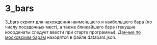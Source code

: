 # 3_bars
3_bars скрипт для нахождения наименьшего и наибольшего бара (по числу посадочных мест), а также ближайшего бара (текущие координаты следует ввести при старте программы).  <a href="http://data.mos.ru/opendata/7710881420-bary">Данные по московским барам</a> находятся в файле databars.json.
